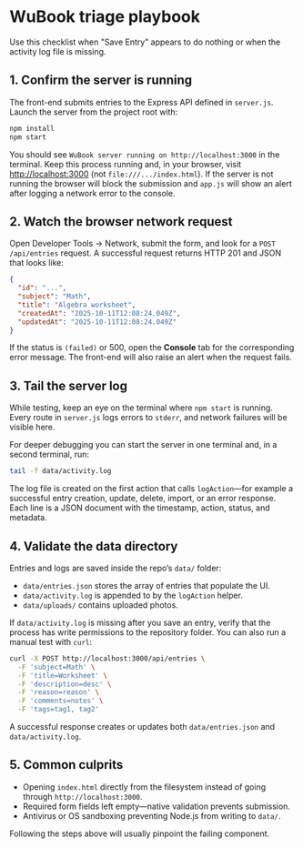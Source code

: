 # WuBook triage playbook

Use this checklist when "Save Entry" appears to do nothing or when the activity log file is missing.

## 1. Confirm the server is running

The front-end submits entries to the Express API defined in `server.js`. Launch the server from the project root with:

```bash
npm install
npm start
```

You should see `WuBook server running on http://localhost:3000` in the terminal. Keep this process running and, in your browser, visit <http://localhost:3000> (not `file:///.../index.html`). If the server is not running the browser will block the submission and `app.js` will show an alert after logging a network error to the console.

## 2. Watch the browser network request

Open Developer Tools → Network, submit the form, and look for a `POST /api/entries` request. A successful request returns HTTP 201 and JSON that looks like:

```json
{
  "id": "...",
  "subject": "Math",
  "title": "Algebra worksheet",
  "createdAt": "2025-10-11T12:08:24.049Z",
  "updatedAt": "2025-10-11T12:08:24.049Z"
}
```

If the status is `(failed)` or 500, open the **Console** tab for the corresponding error message. The front-end will also raise an alert when the request fails.

## 3. Tail the server log

While testing, keep an eye on the terminal where `npm start` is running. Every route in `server.js` logs errors to `stderr`, and network failures will be visible here.

For deeper debugging you can start the server in one terminal and, in a second terminal, run:

```bash
tail -f data/activity.log
```

The log file is created on the first action that calls `logAction`—for example a successful entry creation, update, delete, import, or an error response. Each line is a JSON document with the timestamp, action, status, and metadata.

## 4. Validate the data directory

Entries and logs are saved inside the repo’s `data/` folder:

- `data/entries.json` stores the array of entries that populate the UI.
- `data/activity.log` is appended to by the `logAction` helper.
- `data/uploads/` contains uploaded photos.

If `data/activity.log` is missing after you save an entry, verify that the process has write permissions to the repository folder. You can also run a manual test with `curl`:

```bash
curl -X POST http://localhost:3000/api/entries \
  -F 'subject=Math' \
  -F 'title=Worksheet' \
  -F 'description=desc' \
  -F 'reason=reason' \
  -F 'comments=notes' \
  -F 'tags=tag1, tag2'
```

A successful response creates or updates both `data/entries.json` and `data/activity.log`.

## 5. Common culprits

- Opening `index.html` directly from the filesystem instead of going through `http://localhost:3000`.
- Required form fields left empty—native validation prevents submission.
- Antivirus or OS sandboxing preventing Node.js from writing to `data/`.

Following the steps above will usually pinpoint the failing component.
